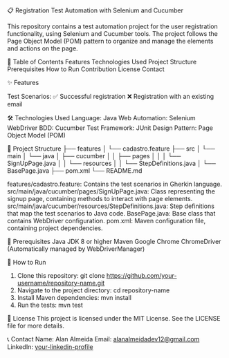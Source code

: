 📋 Registration Test Automation with Selenium and Cucumber


This repository contains a test automation project for the user registration functionality, using Selenium and Cucumber tools. The project follows the Page Object Model (POM) pattern to organize and manage the elements and actions on the page.

📜 Table of Contents
Features
Technologies Used
Project Structure
Prerequisites
How to Run
Contribution
License
Contact

✨ Features

Test Scenarios:
✅ Successful registration
❌ Registration with an existing email

🛠️ Technologies Used
Language: Java
Web Automation: Selenium WebDriver
BDD: Cucumber
Test Framework: JUnit
Design Pattern: Page Object Model (POM)

📂 Project Structure
 
├── features
│   └── cadastro.feature
├── src
│   └── main
│       └── java
│           ├── cucumber
│           │   ├── pages
│           │   │   └── SignUpPage.java
│           │   └── resources
│           │       └── StepDefinitions.java
│           └── BasePage.java
├── pom.xml
└── README.md

features/cadastro.feature: Contains the test scenarios in Gherkin language.
src/main/java/cucumber/pages/SignUpPage.java: Class representing the signup page, containing methods to interact with page elements.
src/main/java/cucumber/resources/StepDefinitions.java: Step definitions that map the test scenarios to Java code.
BasePage.java: Base class that contains WebDriver configuration.
pom.xml: Maven configuration file, containing project dependencies.

📝 Prerequisites
Java JDK 8 or higher
Maven
Google Chrome
ChromeDriver (Automatically managed by WebDriverManager)

🚀 How to Run

1. Clone this repository:
   git clone https://github.com/your-username/repository-name.git
2. Navigate to the project directory:
   cd repository-name
3. Install Maven dependencies:
   mvn install
4. Run the tests:
   mvn test

📜 License
This project is licensed under the MIT License. See the LICENSE file for more details.

📞 Contact
Name: Alan Almeida
Email: alanalmeidadev12@gmail.com
LinkedIn: [your-linkedin-profile](https://www.linkedin.com/in/alan-almeidadev/)


 
